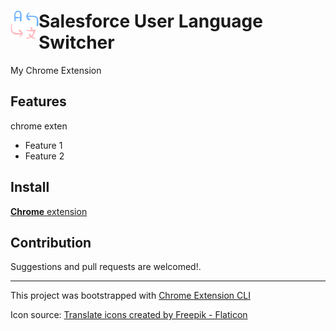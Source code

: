 # <img src="public/icons/icon_48.png" width="45" align="left"> Salesforce User Language Switcher

My Chrome Extension

## Features
chrome exten
- Feature 1
- Feature 2

## Install

[**Chrome** extension]()

## Contribution

Suggestions and pull requests are welcomed!.

---

This project was bootstrapped with [Chrome Extension CLI](https://github.com/dutiyesh/chrome-extension-cli)

Icon source: <a href="https://www.flaticon.com/free-icons/translate" title="translate icons">Translate icons created by Freepik - Flaticon</a>